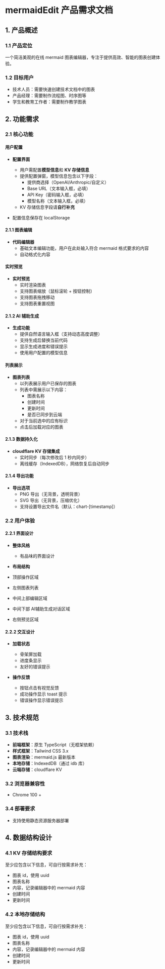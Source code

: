 # mermaidEdit 产品需求文档

## 1. 产品概述

### 1.1 产品定位

一个简洁美观的在线 mermaid 图表编辑器，专注于提供高效、智能的图表创建体验。

### 1.2 目标用户

- 技术人员：需要快速创建技术文档中的图表
- 产品经理：需要制作流程图、时序图等
- 学生和教育工作者：需要制作教学图表

## 2. 功能需求

### 2.1 核心功能

#### 用户配置

- **配置界面**
  - 用户需配置**模型信息**和 **KV 存储信息**
  - 提供配置弹窗，模型信息包含以下字段：
    - 提供商选择（OpenAI/Anthropic/自定义）
    - Base URL（文本输入框，必填）
    - API Key（密码输入框，必填）
    - 模型名称（文本输入框，必填）
  - KV 存储信息字段请**自行补充**
  
- 配置信息保存在 localStorage

#### 2.1.1 图表编辑

- **代码编辑器**
  - 基础文本编辑功能，用户在此处输入符合 mermaid 格式要求的内容
  - 自动格式化内容

#### 实时预览

- **实时预览**
  - 实时渲染图表
  - 支持图表缩放（鼠标滚轮 + 按钮控制）
  - 支持图表拖拽移动
  - 支持图表重置视图

#### 2.1.2 AI 辅助生成

- **生成功能**
  - 提供自然语言输入框（支持动态高度调整）
  - 支持生成后替换当前代码
  - 显示生成进度和错误提示
  - 使用用户配置的模型信息

#### 列表展示

- **图表列表**
  - 以列表展示用户已保存的图表
  - 列表中需展示以下内容：
    - 图表名称
    - 创建时间
    - 更新时间
    - 是否已同步到云端
  - 对于当前选中的应有标识
  - 点击后加载对应的图表

#### 2.1.3 数据持久化

- **cloudflare KV 存储集成**
  - 实时同步（每次修改后 1 秒内同步）
  - 离线缓存（IndexedDB），网络恢复后自动同步

#### 2.1.4 导出功能

- **导出选项**
  - PNG 导出（无背景，透明背景）
  - SVG 导出（无背景，压缩优化）
  - 支持设置导出文件名（默认：chart-[timestamp]）

### 2.2 用户体验

#### 2.2.1 界面设计

- **整体风格**
  - 有品味的界面设计

- **布局结构**

- 顶部操作区域
- 左侧图表列表
- 中间上部编辑区域
- 中间下部 AI辅助生成对话区域
- 右侧预览区域

#### 2.2.2 交互设计

- **加载状态**
  - 骨架屏加载
  - 进度条显示
  - 友好的错误提示

- **操作反馈**
  - 按钮点击有视觉反馈
  - 成功操作显示 toast 提示
  - 错误操作显示错误提示

## 3. 技术规范

### 3.1 技术栈

- **前端框架**：原生 TypeScript（无框架依赖）
- **样式框架**：Tailwind CSS 3.x
- **图表渲染**：mermaid.js 最新版本
- **本地存储**：IndexedDB（通过 idb 库）
- **云端存储**：cloudflare KV

### 3.2 浏览器兼容性

- Chrome  100 +

### 3.4 部署要求

- 支持使用静态资源服务器部署

## 4. 数据结构设计

### 4.1 KV 存储结构要求

至少应包含以下信息，可自行按需求补充：

- 图表 id，使用 uuid
- 图表名称
- 内容，记录编辑器中的 mermaid 内容
- 创建时间
- 更新时间

### 4.2 本地存储结构

至少应包含以下信息，可自行按需求补充：

- 图表 id，使用 uuid
- 图表名称
- 内容，记录编辑器中的 mermaid 内容
- 创建时间
- 更新时间
